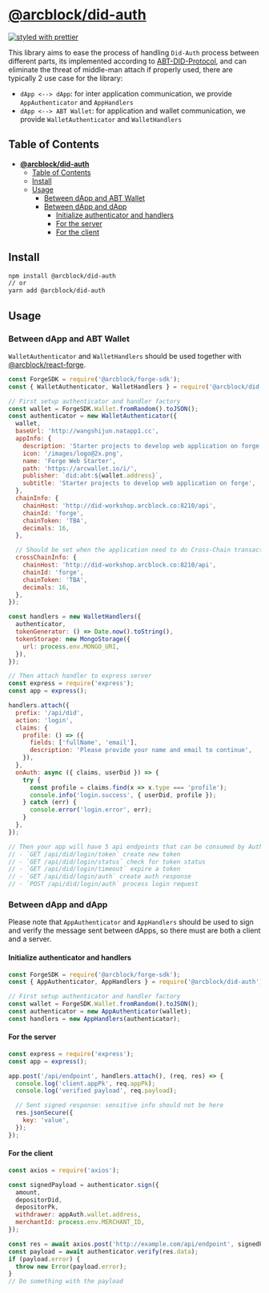 # [**@arcblock/did-auth**](https://github.com/arcblock/forge-js)

[![styled with prettier](https://img.shields.io/badge/styled_with-prettier-ff69b4.svg)](https://github.com/prettier/prettier)

This library aims to ease the process of handling `Did-Auth` process between different parts, its implemented according to [ABT-DID-Protocol](https://github.com/ArcBlock/abt-did-spec), and can eliminate the threat of middle-man attach if properly used, there are typically 2 use case for the library:

- `dApp <--> dApp`: for inter application communication, we provide `AppAuthenticator` and `AppHandlers`
- `dApp <--> ABT Wallet`: for application and wallet communication, we provide `WalletAuthenticator` and `WalletHandlers`

## Table of Contents

- [**@arcblock/did-auth**](#arcblockdid-auth)
  - [Table of Contents](#Table-of-Contents)
  - [Install](#Install)
  - [Usage](#Usage)
    - [Between dApp and ABT Wallet](#Between-dApp-and-ABT-Wallet)
    - [Between dApp and dApp](#Between-dApp-and-dApp)
      - [Initialize authenticator and handlers](#Initialize-authenticator-and-handlers)
      - [For the server](#For-the-server)
      - [For the client](#For-the-client)

## Install

```sh
npm install @arcblock/did-auth
// or
yarn add @arcblock/did-auth
```

## Usage

### Between dApp and ABT Wallet

`WalletAuthenticator` and `WalletHandlers` should be used together with [@arcblock/react-forge](https://www.npmjs.com/package/@arcblock/react-forge).

```js
const ForgeSDK = require('@arcblock/forge-sdk');
const { WalletAuthenticator, WalletHandlers } = require('@arcblock/did-auth');

// First setup authenticator and handler factory
const wallet = ForgeSDK.Wallet.fromRandom().toJSON();
const authenticator = new WalletAuthenticator({
  wallet,
  baseUrl: 'http://wangshijun.natapp1.cc',
  appInfo: {
    description: 'Starter projects to develop web application on forge',
    icon: '/images/logo@2x.png',
    name: 'Forge Web Starter',
    path: 'https://arcwallet.io/i/',
    publisher: `did:abt:${wallet.address}`,
    subtitle: 'Starter projects to develop web application on forge',
  },
  chainInfo: {
    chainHost: 'http://did-workshop.arcblock.co:8210/api',
    chainId: 'forge',
    chainToken: 'TBA',
    decimals: 16,
  },

  // Should be set when the application need to do Cross-Chain transactions
  crossChainInfo: {
    chainHost: 'http://did-workshop.arcblock.co:8210/api',
    chainId: 'forge',
    chainToken: 'TBA',
    decimals: 16,
  },
});

const handlers = new WalletHandlers({
  authenticator,
  tokenGenerator: () => Date.now().toString(),
  tokenStorage: new MongoStorage({
    url: process.env.MONGO_URI,
  }),
});

// Then attach handler to express server
const express = require('express');
const app = express();

handlers.attach({
  prefix: '/api/did',
  action: 'login',
  claims: {
    profile: () => ({
      fields: ['fullName', 'email'],
      description: 'Please provide your name and email to continue',
    }),
  },
  onAuth: async ({ claims, userDid }) => {
    try {
      const profile = claims.find(x => x.type === 'profile');
      console.info('login.success', { userDid, profile });
    } catch (err) {
      console.error('login.error', err);
    }
  },
});

// Then your app will have 5 api endpoints that can be consumed by AuthComponent
// - `GET /api/did/login/token` create new token
// - `GET /api/did/login/status` check for token status
// - `GET /api/did/login/timeout` expire a token
// - `GET /api/did/login/auth` create auth response
// - `POST /api/did/login/auth` process login request
```

### Between dApp and dApp

Please note that `AppAuthenticator` and `AppHandlers` should be used to sign and verify the message sent between dApps, so there must are both a client and a server.

#### Initialize authenticator and handlers

```js
const ForgeSDK = require('@arcblock/forge-sdk');
const { AppAuthenticator, AppHandlers } = require('@arcblock/did-auth');

// First setup authenticator and handler factory
const wallet = ForgeSDK.Wallet.fromRandom().toJSON();
const authenticator = new AppAuthenticator(wallet);
const handlers = new AppHandlers(authenticator);
```

#### For the server

```js
const express = require('express');
const app = express();

app.post('/api/endpoint', handlers.attach(), (req, res) => {
  console.log('client.appPk', req.appPk);
  console.log('verified payload', req.payload);

  // Sent signed response: sensitive info should not be here
  res.jsonSecure({
    key: 'value',
  });
});
```

#### For the client

```js
const axios = require('axios');

const signedPayload = authenticator.sign({
  amount,
  depositorDid,
  depositorPk,
  withdrawer: appAuth.wallet.address,
  merchantId: process.env.MERCHANT_ID,
});

const res = await axios.post('http://example.com/api/endpoint', signedPayload);
const payload = await authenticator.verify(res.data);
if (payload.error) {
  throw new Error(payload.error);
}
// Do something with the payload
```
